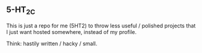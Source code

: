 ## 5-HT<sub>2C</sub>

This is just a repo for me (5HT2) to throw less useful / polished projects that I just want hosted somewhere, instead of my profile.

Think: hastily written / hacky / small.
